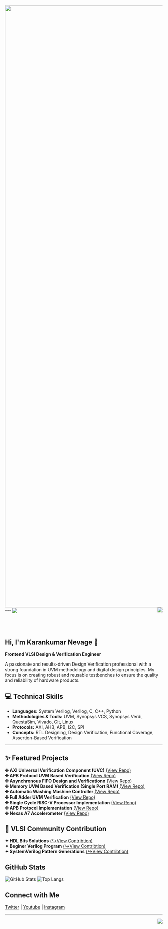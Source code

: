 
<div style="width:100%; overflow:hidden;">
  <img src="https://github.com/Karan-nevage/Karan-nevage.github.io/blob/main/images/KARANUMAR_NEVAGE_GITHUB.gif?raw=true" style="width:1920px; object-fit:cover; object-position:center 20%;">
</div>
---

<img align="right" src="https://visitor-badge.laobi.icu/badge?page_id=karan-nevage.karan-nevage&left_color=orange&right_color=orange&left_text=Visitors" />

<img align="center" src="https://readme-typing-svg.herokuapp.com/?font=Satisfy&size=35&center=true&vCenter=true&width=500&color=F73B14&height=70&duration=4000&lines=Hi+There!+👋;+I'm+Karankumar+Nevage!;" />
<br><br>
<br><br>

## Hi, I'm Karankumar Nevage 👋

**Frontend VLSI Design & Verification Engineer**

A passionate and results-driven Design Verification professional with a strong foundation in UVM methodology and digital design principles. My focus is on creating robust and reusable testbenches to ensure the quality and reliability of hardware products.


## 💻 Technical Skills

* **Languages:** System Verilog, Verilog, C, C++, Python 
* **Methodologies & Tools:** UVM, Synopsys VCS, Synopsys Verdi, QuestaSim, Vivado, Git, Linux
* **Protocols:** AXI, AHB, APB, I2C, SPI
* **Concepts:** RTL Designing, Design Verification, Functional Coverage, Assertion-Based Verification

---

## ✨ Featured Projects
**✤ AXI Universal Verification Component (UVC)** [(View Repo)](https://github.com/Karan-nevage/AXI-UVC)  <br>
**✤ APB Protocol UVM Based Verification** [(View Repo)](https://github.com/Karan-nevage/APB-Protocol-UVM-Based-Verification)  <br>
**✤ Asynchronous FIFO Design and Verificationn** [(View Repo)](https://github.com/Karan-nevage/Asynchronous-FIFO-Design-and-Verification)  <br>
**✤ Memory UVM Based Verification (Single Port RAM)** [(View Repo)](https://github.com/Karan-nevage/Memory-UVM-Verificationn) <br>
**✤ Automatic Washing Mashine Controller** [(View Repo)](https://github.com/Karan-nevage/Automatic-Washing-Machine-Controller-Using-Verilog)  <br>
**✤ Full Adder UVM Verification** [(View Repo)](https://github.com/Karan-nevage/full-adder-uvm-verification)  <br>
**✤ Single Cycle RISC-V Processor Implementation** [(View Repo)](https://github.com/Karan-nevage/RISC-V-Single-Cycle-Core-Verilog-)  <br>
**✤ APB Protocol Implementation** [(View Repo)](https://github.com/Karan-nevage/APB-Protocol-Using-Verilog)  <br>
**✤ Nexas A7 Accelerometer** [(View Repo)](https://github.com/Karan-nevage/Nexys-A7-Accelerometer-FPGA)  <br>

## 🧩 VLSI Community Contribution
**✦ HDL Bits Solutions** [(↪View Contribtion)](https://github.com/Karan-nevage/HDLBits-Complete-Solutions)  <br>
**✦ Beginer Verilog Program** [(↪View Contribtion)](https://github.com/Karan-nevage/VLSI-Basic-Program)  <br>
**✦ SystemVerilog Pattern Generations** [(↪View Contribtion)](https://github.com/Karan-nevage/SystemVerilog-Pattern-Generation-Interview-Questions)  <br>

## GitHub Stats
![GitHub Stats](https://github-readme-stats.vercel.app/api?username=Karan-nevage&show_icons=true&theme=radical&theme=light)
![Top Langs](https://github-readme-stats.vercel.app/api/top-langs/?username=Karan-nevage&layout=compact&theme=light)

## Connect with Me
<a href="https://twitter.com/KarankumarNeva1" target="_blank" rel="noopener noreferrer"><Icon /> Twitter</a> | <a href="https://youtube.com/@FluxrayElectronics" target="_blank" rel="noopener noreferrer"><Icon /> Youtube</a> | <a href="https://instagram.com/ind_karanog/" target="_blank" rel="noopener noreferrer"><Icon /> Instagram</a>

---
<img align="right" src="https://i.pinimg.com/originals/90/70/32/9070324cdfc07c68d60eed0c39e77573.gif" /> 
